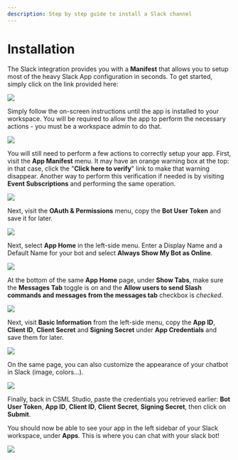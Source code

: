 ```yaml
---
description: Step by step guide to install a Slack channel
---
```


# Installation

The Slack integration provides you with a **Manifest** that allows you to setup most of the heavy Slack App configuration in seconds. To get started, simply click on the link provided here:

![](<../../.gitbook/assets/image (127) (1).png>)

Simply follow the on-screen instructions until the app is installed to your workspace. You will be required to allow the app to perform the necessary actions - you must be a workspace admin to do that.

![](<../../.gitbook/assets/image (125) (1).png>)

You will still need to perform a few actions to correctly setup your app. First, visit the **App Manifest** menu. It may have an orange warning box at the top: in that case, click the "**Click here to verify**" link to make that warning disappear. Another way to perform this verification if needed is by visiting **Event Subscriptions** and performing the same operation.

![](<../../.gitbook/assets/image (128).png>)

Next, visit the **OAuth & Permissions** menu, copy the **Bot User Token** and save it for later.

![](<../../.gitbook/assets/image (3).png>)

Next, select **App Home** in the left-side menu. Enter a Display Name and a Default Name for your bot and select **Always Show My Bot as Online**.

![](<../../.gitbook/assets/image (2).png>)

At the bottom of the same **App Home** page, under **Show Tabs**, make sure the **Messages Tab** toggle is _on_ and the **Allow users to send Slash commands and messages from the messages tab** checkbox is _checked_.

![](<../../.gitbook/assets/image (129) (1).png>)

Next, visit **Basic Information** from the left-side menu, copy the **App ID**, **Client ID**, **Client Secret** and **Signing Secret** under **App Credentials** and save them for later.

![](<../../.gitbook/assets/image (7).png>)

On the same page, you can also customize the appearance of your chatbot in Slack (image, colors...).

![](../../.gitbook/assets/image.png)

Finally, back in CSML Studio, paste the credentials you retrieved earlier: **Bot User Token**, **App ID**, **Client ID**, **Client Secret**, **Signing Secret**, then click on **Submit**.

You should now be able to see your app in the left sidebar of your Slack workspace, under **Apps**. This is where you can chat with your slack bot!

![](<../../.gitbook/assets/image (126) (1).png>)
